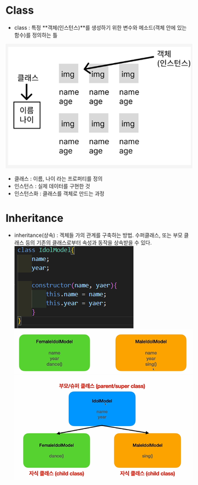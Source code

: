 # Class

- class : 특정 **객체(인스턴스)**를 생성하기 위한 변수와 메소드(객체 안에 있는 함수)를 정의하는 틀

![Class1](../Image/2-1_class_keyword1.png)

- 클래스 : 이름, 나이 라는 프로퍼티를 정의
- 인스턴스 : 실제 데이터를 구현한 것
- 인스턴스화 : 클래스를 객체로 만드는 과정

# Inheritance

- inheritance(상속) : 겍체들 가의 관계를 구축하는 방법. 수퍼클래스, 또는 부모 클래스 등의 기존의 클래스로부터 속성과 동작을 상속받을 수 있다.
![Inheritance1](../Image/2-3_inheritance1.png)
![Inheritance2](../Image/2-3_inheritance2.png)
![Inheritance3](../Image/2-3_inheritance3.png)